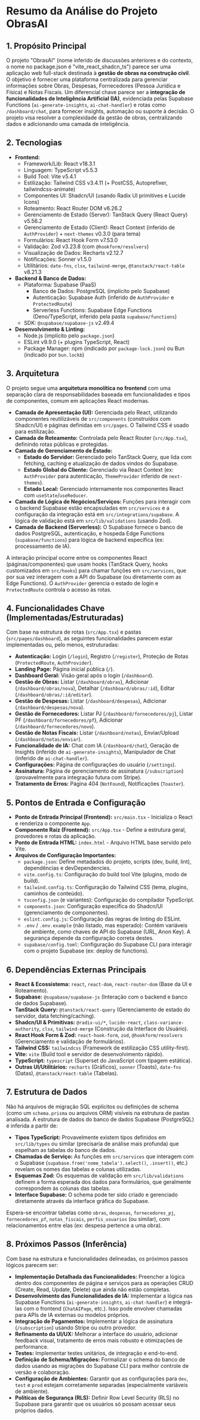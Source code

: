 # Resumo da Análise do Projeto ObrasAI

## 1. Propósito Principal

O projeto "ObrasAI" (nome inferido de discussões anteriores e do contexto, o nome no package.json é "vite_react_shadcn_ts") parece ser uma aplicação web full-stack destinada à **gestão de obras na construção civil**. O objetivo é fornecer uma plataforma centralizada para gerenciar informações sobre Obras, Despesas, Fornecedores (Pessoa Jurídica e Física) e Notas Fiscais. Um diferencial chave parece ser a **integração de funcionalidades de Inteligência Artificial (IA)**, evidenciada pelas Supabase Functions (`ai-generate-insights`, `ai-chat-handler`) e rotas como `/dashboard/chat`, para fornecer insights, automação ou suporte à decisão. O projeto visa resolver a complexidade da gestão de obras, centralizando dados e adicionando uma camada de inteligência.

## 2. Tecnologias

*   **Frontend:**
    *   Framework/Lib: React v18.3.1
    *   Linguagem: TypeScript v5.5.3
    *   Build Tool: Vite v5.4.1
    *   Estilização: Tailwind CSS v3.4.11 (+ PostCSS, Autoprefixer, tailwindcss-animate)
    *   Componentes UI: Shadcn/UI (usando Radix UI primitives e Lucide Icons)
    *   Roteamento: React Router DOM v6.26.2
    *   Gerenciamento de Estado (Server): TanStack Query (React Query) v5.56.2
    *   Gerenciamento de Estado (Client): React Context (inferido de `AuthProvider`) + `next-themes` v0.3.0 (para tema)
    *   Formulários: React Hook Form v7.53.0
    *   Validação: Zod v3.23.8 (com `@hookform/resolvers`)
    *   Visualização de Dados: Recharts v2.12.7
    *   Notificações: Sonner v1.5.0
    *   Utilitários: `date-fns`, `clsx`, `tailwind-merge`, `@tanstack/react-table` v8.21.3
*   **Backend & Banco de Dados:**
    *   Plataforma: Supabase (PaaS)
        *   Banco de Dados: PostgreSQL (implícito pelo Supabase)
        *   Autenticação: Supabase Auth (inferido de `AuthProvider` e `ProtectedRoute`)
        *   Serverless Functions: Supabase Edge Functions (Deno/TypeScript, inferido pela pasta `supabase/functions`)
    *   SDK: `@supabase/supabase-js` v2.49.4
*   **Desenvolvimento & Linting:**
    *   Node.js (implícito pelo `package.json`)
    *   ESLint v9.9.0 (+ plugins TypeScript, React)
    *   Package Manager: npm (indicado por `package-lock.json`) ou Bun (indicado por `bun.lockb`)

## 3. Arquitetura

O projeto segue uma **arquitetura monolítica no frontend** com uma separação clara de responsabilidades baseada em funcionalidades e tipos de componentes, comum em aplicações React modernas.

*   **Camada de Apresentação (UI):** Gerenciada pelo React, utilizando componentes reutilizáveis de `src/components` (construídos com Shadcn/UI) e páginas definidas em `src/pages`. O Tailwind CSS é usado para estilização.
*   **Camada de Roteamento:** Controlada pelo React Router (`src/App.tsx`), definindo rotas públicas e protegidas.
*   **Camada de Gerenciamento de Estado:**
    *   **Estado do Servidor:** Gerenciado pelo TanStack Query, que lida com fetching, caching e atualização de dados vindos do Supabase.
    *   **Estado Global do Cliente:** Gerenciado via React Context (ex: `AuthProvider` para autenticação, `ThemeProvider` inferido de `next-themes`).
    *   **Estado Local:** Gerenciado internamente nos componentes React com `useState`/`useReducer`.
*   **Camada de Lógica de Negócios/Serviços:** Funções para interagir com o backend Supabase estão encapsuladas em `src/services` e a configuração da integração está em `src/integrations/supabase`. A lógica de validação está em `src/lib/validations` (usando Zod).
*   **Camada de Backend (Serverless):** O Supabase fornece o banco de dados PostgreSQL, autenticação, e hospeda Edge Functions (`supabase/functions`) para lógica de backend específica (ex: processamento de IA).

A interação principal ocorre entre os componentes React (páginas/componentes) que usam hooks (TanStack Query, hooks customizados em `src/hooks`) para chamar funções em `src/services`, que por sua vez interagem com a API do Supabase (ou diretamente com as Edge Functions). O `AuthProvider` gerencia o estado de login e `ProtectedRoute` controla o acesso às rotas.

## 4. Funcionalidades Chave (Implementadas/Estruturadas)

Com base na estrutura de rotas (`src/App.tsx`) e pastas (`src/pages/dashboard`), as seguintes funcionalidades parecem estar implementadas ou, pelo menos, estruturadas:

*   **Autenticação:** Login (`/login`), Registro (`/register`), Proteção de Rotas (`ProtectedRoute`, `AuthProvider`).
*   **Landing Page:** Página inicial pública (`/`).
*   **Dashboard Geral:** Visão geral após o login (`/dashboard`).
*   **Gestão de Obras:** Listar (`/dashboard/obras`), Adicionar (`/dashboard/obras/nova`), Detalhar (`/dashboard/obras/:id`), Editar (`/dashboard/obras/:id/editar`).
*   **Gestão de Despesas:** Listar (`/dashboard/despesas`), Adicionar (`/dashboard/despesas/nova`).
*   **Gestão de Fornecedores:** Listar PJ (`/dashboard/fornecedores/pj`), Listar PF (`/dashboard/fornecedores/pf`), Adicionar (`/dashboard/fornecedores/novo`).
*   **Gestão de Notas Fiscais:** Listar (`/dashboard/notas`), Enviar/Upload (`/dashboard/notas/enviar`).
*   **Funcionalidade de IA:** Chat com IA (`/dashboard/chat`), Geração de Insights (inferido de `ai-generate-insights`), Manipulador de Chat (inferido de `ai-chat-handler`).
*   **Configurações:** Página de configurações do usuário (`/settings`).
*   **Assinatura:** Página de gerenciamento de assinatura (`/subscription`) (provavelmente para integração futura com Stripe).
*   **Tratamento de Erros:** Página 404 (`NotFound`), Notificações (`Toaster`).

## 5. Pontos de Entrada e Configuração

*   **Ponto de Entrada Principal (Frontend):** `src/main.tsx` - Inicializa o React e renderiza o componente `App`.
*   **Componente Raiz (Frontend):** `src/App.tsx` - Define a estrutura geral, provedores e rotas da aplicação.
*   **Ponto de Entrada HTML:** `index.html` - Arquivo HTML base servido pelo Vite.
*   **Arquivos de Configuração Importantes:**
    *   `package.json`: Define metadados do projeto, scripts (dev, build, lint), dependências e devDependencies.
    *   `vite.config.ts`: Configuração do build tool Vite (plugins, modo de build).
    *   `tailwind.config.ts`: Configuração do Tailwind CSS (tema, plugins, caminhos de conteúdo).
    *   `tsconfig.json` (e variantes): Configuração do compilador TypeScript.
    *   `components.json`: Configuração específica do Shadcn/UI (gerenciamento de componentes).
    *   `eslint.config.js`: Configuração das regras de linting do ESLint.
    *   `.env` / `.env.example` (não listado, mas esperado): Contém variáveis de ambiente, como chaves de API do Supabase (URL, Anon Key). A segurança depende da configuração correta destes.
    *   `supabase/config.toml`: Configuração do Supabase CLI para interagir com o projeto Supabase (ex: deploy de functions).

## 6. Dependências Externas Principais

*   **React & Ecossistema:** `react`, `react-dom`, `react-router-dom` (Base da UI e Roteamento).
*   **Supabase:** `@supabase/supabase-js` (Interação com o backend e banco de dados Supabase).
*   **TanStack Query:** `@tanstack/react-query` (Gerenciamento de estado do servidor, data fetching/caching).
*   **Shadcn/UI & Primitivas:** `@radix-ui/*`, `lucide-react`, `class-variance-authority`, `clsx`, `tailwind-merge` (Construção da Interface do Usuário).
*   **React Hook Form & Zod:** `react-hook-form`, `zod`, `@hookform/resolvers` (Gerenciamento e validação de formulários).
*   **Tailwind CSS:** `tailwindcss` (Framework de estilização CSS utility-first).
*   **Vite:** `vite` (Build tool e servidor de desenvolvimento rápido).
*   **TypeScript:** `typescript` (Superset do JavaScript com tipagem estática).
*   **Outras UI/Utilitários:** `recharts` (Gráficos), `sonner` (Toasts), `date-fns` (Datas), `@tanstack/react-table` (Tabelas).

## 7. Estrutura de Dados

Não há arquivos de migração SQL explícitos ou definições de schema (como um `schema.prisma` ou arquivos ORM) visíveis na estrutura de pastas analisada. A estrutura de dados do banco de dados Supabase (PostgreSQL) é inferida a partir de:

*   **Tipos TypeScript:** Provavelmente existem tipos definidos em `src/lib/types` ou similar (precisaria de análise mais profunda) que espelham as tabelas do banco de dados.
*   **Chamadas de Serviço:** As funções em `src/services` que interagem com o Supabase (`supabase.from('nome_tabela').select()`, `.insert()`, etc.) revelam os nomes das tabelas e colunas utilizadas.
*   **Esquemas Zod:** Os esquemas de validação em `src/lib/validations` definem a forma esperada dos dados para formulários, que geralmente correspondem às colunas das tabelas.
*   **Interface Supabase:** O schema pode ter sido criado e gerenciado diretamente através da interface gráfica do Supabase.

Espera-se encontrar tabelas como `obras`, `despesas`, `fornecedores_pj`, `fornecedores_pf`, `notas_fiscais`, `perfis_usuarios` (ou similar), com relacionamentos entre elas (ex: despesa pertence a uma obra).

## 8. Próximos Passos (Inferência)

Com base na estrutura e funcionalidades delineadas, os próximos passos lógicos parecem ser:

*   **Implementação Detalhada das Funcionalidades:** Preencher a lógica dentro dos componentes de página e serviços para as operações CRUD (Create, Read, Update, Delete) que ainda não estão completas.
*   **Desenvolvimento das Funcionalidades de IA:** Implementar a lógica nas Supabase Functions (`ai-generate-insights`, `ai-chat-handler`) e integrá-las com o frontend (`ChatAIPage`, etc.). Isso pode envolver chamadas para APIs de IA externas ou modelos próprios.
*   **Integração de Pagamentos:** Implementar a lógica de assinatura (`/subscription`) usando Stripe ou outro provedor.
*   **Refinamento da UI/UX:** Melhorar a interface do usuário, adicionar feedback visual, tratamento de erros mais robusto e otimizações de performance.
*   **Testes:** Implementar testes unitários, de integração e end-to-end.
*   **Definição de Schema/Migrações:** Formalizar o schema do banco de dados usando as migrações do Supabase CLI para melhor controle de versão e colaboração.
*   **Configuração de Ambientes:** Garantir que as configurações para `dev`, `test` e `prod` estejam corretamente separadas (especialmente variáveis de ambiente).
*   **Políticas de Segurança (RLS):** Definir Row Level Security (RLS) no Supabase para garantir que os usuários só possam acessar seus próprios dados. 